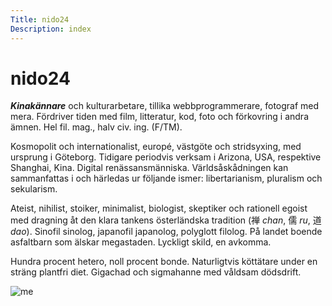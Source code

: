 ```yaml
---
Title: nido24
Description: index
---
```


# nido24

***Kinakännare*** och kulturarbetare, tillika webbprogrammerare, fotograf med mera. Fördriver tiden med film, litteratur, kod, foto och förkovring i andra ämnen. Hel fil. mag., halv civ. ing. (F/TM).

Kosmopolit och internationalist, europé, västgöte och stridsyxing, med ursprung i Göteborg. Tidigare periodvis verksam i Arizona, USA, respektive Shanghai, Kina. Digital renässansmänniska. Världsåskådningen kan sammanfattas i och härledas ur följande ismer: libertarianism, pluralism och sekularism.

Ateist, nihilist, stoiker, minimalist, biologist, skeptiker och rationell egoist med dragning åt den klara tankens österländska tradition (禅 *chan*, 儒 *ru*, 道 *dao*). Sinofil sinolog, japanofil japanolog, polyglott filolog. På landet boende asfaltbarn som älskar megastaden. Lyckligt skild, en avkomma.

Hundra procent hetero, noll procent bonde. Naturligtvis köttätare under en sträng plantfri diet. Gigachad och sigmahanne med våldsam dödsdrift.

![me](%assets_url%/img/admin2.avif)
